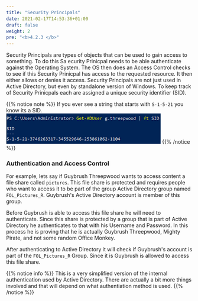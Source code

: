 ```yaml
---
title: "Security Principals"
date: 2021-02-17T14:53:36+01:00
draft: false
weight: 2
pre: "<b>4.2.3 </b>"
---
```



Security Principals are types of objects that can be used to gain access to something. To do this Sa ecurity Prinicpal needs to be able authenticate against the Operating System. The OS then does an Access Control checks to see if this Security Prinicpal has access to the requested resource. It then either allows or denies it access. Security Principals are not just used in Active Directory, but even by standalone version of Windows. To keep track of Security Prinicpals each are assigned a unique security identifier (SID).

{{% notice note %}}
If you ever see a string that starts with `S-1-5-21` you know its a SID. ![](sid.png)
{{% /notice %}}

### Authentication and Access Control

For example, lets say if Guybrush Threepwood wants to access content a file share called `pictures`. This file share is protected and requires people who want to access it to be part of the group Active Directory group named `FOL_Pictures_R`. Guybrush's Active Directory account is member of this group.

Before Guybrush is able to access this file share he will need to authenticate. Since this share is protected by a group that is part of Active Directory he authenticates to that with his Username and Password. In this process he is proving that he is actually Guybrush Threepwood, Mighty Pirate, and not some random Office Monkey.

After authenticating to Active Directory it will check if Guybrush's account is part of the `FOL_Pictures_R` Group. Since it is Guybrush is allowed to access this file share.

{{% notice info %}}
This is a very simplified version of the internal authentication used by Active Directory. There are actually a bit more things involved and that will depend on what authentiation method is used.
{{% /notice %}}
